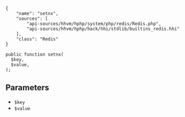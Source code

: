 ``` yamlmeta
{
    "name": "setnx",
    "sources": [
        "api-sources/hhvm/hphp/system/php/redis/Redis.php",
        "api-sources/hhvm/hphp/hack/hhi/stdlib/builtins_redis.hhi"
    ],
    "class": "Redis"
}
```




``` Hack
public function setnx(
  $key,
  $value,
);
```




## Parameters




+ ` $key `
+ ` $value `
<!-- HHAPIDOC -->
